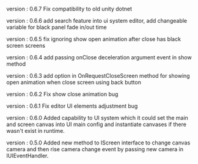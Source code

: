   version : 0.6.7
  Fix compatibility to old unity dotnet

  version : 0.6.6
  add search feature into ui system editor, add changeable variable for black panel fade in/out time

  version : 0.6.5
  fix ignoring show open animation after close has black screen screens

  version : 0.6.4
  add passing onClose deceleration argument event in show method

  version : 0.6.3
  add option in OnRequestCloseScreen method for showing open animation when close screen using back button

  version : 0.6.2
  Fix show close animation bug
  
  version : 0.6.1
  Fix editor UI elements adjustment bug
  
  version : 0.6.0
  Added capability to UI system which it could set the main and screen canvas into UI main config and instantiate canvases if there wasn't exist in runtime.

  version : 0.5.0
  Added new method to IScreen interface to change canvas camera and then rise camera change event by passing new camera in IUIEventHandler.